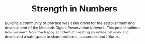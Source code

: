 ---
abstract: Building a community of practice was a key driver for the establishment
  and development of the Midlands Digital Preservation Network. This poster outlines
  how we went from the happy accident of creating an online network and developed
  a safe space to share problems, successes and failures.
creators:
- Laura Peaurt
- Rachel MacGregor
date: null
document_url: https://osf.io/download/zx257/
grand_parent: iPRES
institutions:
- University of Warwick
keywords:
- collaboration
- networks
- advocacy
- education
landing_page_url: https://osf.io/6crv3/
language: eng
layout: publication
license: CC-BY 4.0 International
notes_url: null
parent: iPRES 2022
publication_type: poster
size: null
slides_url: https://osf.io/download/k48uj/
source_name: iPRES:osf:6crv3
stream_url: https://osf.io/download/4td6g/
title: Strength in Numbers
year: 2022
---